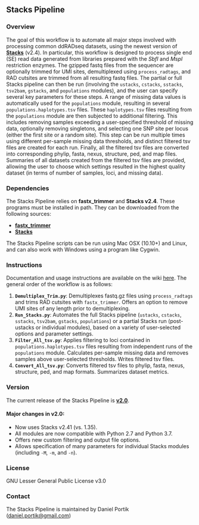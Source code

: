 Stacks Pipeline
---------------

### Overview

The goal of this workflow is to automate all major steps involved with processing common ddRADseq datasets, using the newest version of [**Stacks**](http://catchenlab.life.illinois.edu/stacks/) (v2.4). In particular, this workflow is designed to process single end (SE) read data generated from libraries prepared with the *SbfI* and *MspI* restriction enzymes. The gzipped fastq files from the sequencer are optionally trimmed for UMI sites, demultiplexed using `process_radtags`, and RAD cutsites are trimmed from all resulting fastq files. The partial or full Stacks pipeline can then be run (involving the `ustacks`, `cstacks`, `sstacks`, `tsv2bam`, `gstacks`, and `populations` modules), and the user can specify several key parameters for these steps. A range of missing data values is automatically used for the `populations` module, resulting in several `populations.haplotypes.tsv` files. These `haplotypes.tsv` files resulting from the `populations` module are then subjected to additional filtering. This includes removing samples exceeding a user-specified threshold of missing data, optionally removing singletons, and selecting one SNP site per locus (either the first site or a random site). This step can be run multiple times using different per-sample missing data thresholds, and distinct filtered tsv files are created for each run. Finally, all the filtered tsv files are converted into corresponding phylip, fasta, nexus, structure, ped, and map files. Summaries of all datasets created from the filtered tsv files are provided, allowing the user to choose which settings resulted in the highest quality dataset (in terms of number of samples, loci, and missing data). 

### Dependencies

The Stacks Pipeline relies on **fastx_trimmer** and **Stacks v2.4**. These programs must be installed in path. They can be downloaded from the following sources:
+ [**fastx_trimmer**](http://hannonlab.cshl.edu/fastx_toolkit/download.html)
+ [**Stacks**](http://catchenlab.life.illinois.edu/stacks/)

The Stacks Pipeline scripts can be run using Mac OSX (10.10+) and Linux, and can also work with Windows using a program like Cygwin. 

### Instructions

Documentation and usage instructions are available on the wiki [here](https://github.com/dportik/Stacks_pipeline/wiki). The general order of the workflow is as follows:

1. **`Demultiplex_Trim.py`**: Demultiplexes fastq.gz files using `process_radtags` and trims RAD cutsites with `fastx_trimmer`. Offers an option to remove UMI sites of any length prior to demultiplexing.
2. **`Run_Stacks.py`**: Automates the full Stacks pipeline (`ustacks`, `cstacks`, `sstacks`, `tsv2bam`, `gstacks`, `populations`) or a partial Stacks run (post-ustacks or individual modules), based on a variety of user-selected options and parameter settings.
3. **`Filter_All_tsv.py`**: Applies filtering to loci contained in `populations.haplotypes.tsv` files resulting from independent runs of the `populations` module. Calculates per-sample missing data and removes samples above user-selected thresholds. Writes filtered tsv files.
4. **`Convert_All_tsv.py`**: Converts filtered tsv files to phylip, fasta, nexus, structure, ped, and map formats. Summarizes dataset metrics.


### Version

The current release of the Stacks Pipeline is [**v2.0**](https://github.com/dportik/Stacks_pipeline/releases). 

#### Major changes in v2.0:
  - Now uses Stacks v2.41 (vs. 1.35).
  - All modules are now compatible with Python 2.7 and Python 3.7.
  - Offers new custom filtering and output file options.
  - Allows specification of many parameters for individual Stacks modules (including `-M`, `-m`, and `-n`). 

### License

GNU Lesser General Public License v3.0

### Contact

The Stacks Pipeline is maintained by Daniel Portik (daniel.portik@gmail.com)
